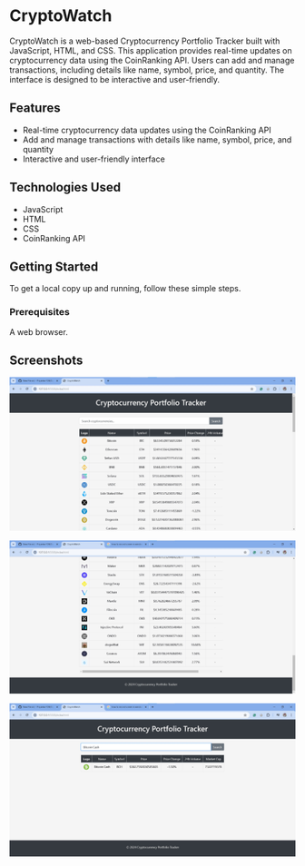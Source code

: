 # CryptoWatch

CryptoWatch is a web-based Cryptocurrency Portfolio Tracker built with JavaScript, HTML, and CSS. This application provides real-time updates on cryptocurrency data using the CoinRanking API. Users can add and manage transactions, including details like name, symbol, price, and quantity. The interface is designed to be interactive and user-friendly.

## Features

- Real-time cryptocurrency data updates using the CoinRanking API
- Add and manage transactions with details like name, symbol, price, and quantity
- Interactive and user-friendly interface

## Technologies Used

- JavaScript
- HTML
- CSS
- CoinRanking API

## Getting Started

To get a local copy up and running, follow these simple steps.

### Prerequisites
A web browser.

## Screenshots

![Screenshot](./screenshot/sample1.jpg)

![Screenshot](./screenshot/sample2.jpg)

![Screenshot](./screenshot/sample3.jpg)



